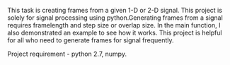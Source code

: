This task is creating frames from a given 1-D or 2-D signal. This project is solely for signal processing using python.Generating frames from a signal requires framelength and step size or overlap size. In the main function, I also demonstrated an example to see how it works. This project is helpful for all who need to generate frames for signal frequently.

Project requirement - python 2.7, numpy.
